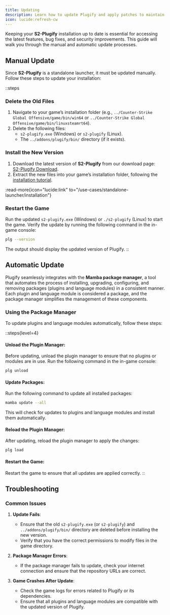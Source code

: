```yaml
---
title: Updating
description: Learn how to update Plugify and apply patches to maintain compatibility with game updates.
icon: lucide:refresh-cw
---
```


Keeping your **S2-Plugify** installation up to date is essential for accessing the latest features, bug fixes, and security improvements. This guide will walk you through the manual and automatic update processes.

## **Manual Update**

Since **S2-Plugify** is a standalone launcher, it must be updated manually. Follow these steps to update your installation:

::steps
### **Delete the Old Files**
1. Navigate to your game’s installation folder (e.g., `../Counter-Strike Global Offensive/game/bin/win64` or `../Counter-Strike Global Offensive/game/bin/linuxsteamrt64`).
2. Delete the following files:
    - `s2-plugify.exe` (Windows) or `s2-plugify` (Linux).
    - The `../addons/plugify/bin/` directory (if it exists).

### **Install the New Version**
1. Download the latest version of **S2-Plugify** from our download page:  
   [S2-Plugify Download](https://github.com/untrustedmodders/s2-plugify).
2. Extract the new files into your game’s installation folder, following the [installation tutorial](/use-cases/standalone-launcher/installation/).

:read-more{icon="lucide:link" to="/use-cases/standalone-launcher/installation"}

### **Restart the Game**
Run the updated `s2-plugify.exe` (Windows) or `./s2-plugify` (Linux) to start the game. Verify the update by running the following command in the in-game console:

```bash
plg --version
```

The output should display the updated version of Plugify.
::

## **Automatic Update**

Plugify seamlessly integrates with the **Mamba package manager**, a tool that automates the process of installing, upgrading, configuring, and removing packages (plugins and language modules) in a consistent manner. Each plugin and language module is considered a package, and the package manager simplifies the management of these components.

### **Using the Package Manager**
To update plugins and language modules automatically, follow these steps:

::steps{level=4}
#### **Unload the Plugin Manager**:  
   Before updating, unload the plugin manager to ensure that no plugins or modules are in use. Run the following command in the in-game console:

   ```bash
   plg unload
   ```

#### **Update Packages**:  
   Run the following command to update all installed packages:

   ```bash
   mamba update --all
   ```

   This will check for updates to plugins and language modules and install them automatically.

#### **Reload the Plugin Manager**:  
   After updating, reload the plugin manager to apply the changes:

   ```bash
   plg load
   ```

#### **Restart the Game**:  
   Restart the game to ensure that all updates are applied correctly.
::

## **Troubleshooting**

### **Common Issues**
1. **Update Fails**:
    - Ensure that the old `s2-plugify.exe` (or `s2-plugify`) and `../addons/plugify/bin/` directory are deleted before installing the new version.
    - Verify that you have the correct permissions to modify files in the game directory.

2. **Package Manager Errors**:
    - If the package manager fails to update, check your internet connection and ensure that the repository URLs are correct.

3. **Game Crashes After Update**:
    - Check the game logs for errors related to Plugify or its dependencies.
    - Ensure that all plugins and language modules are compatible with the updated version of Plugify.